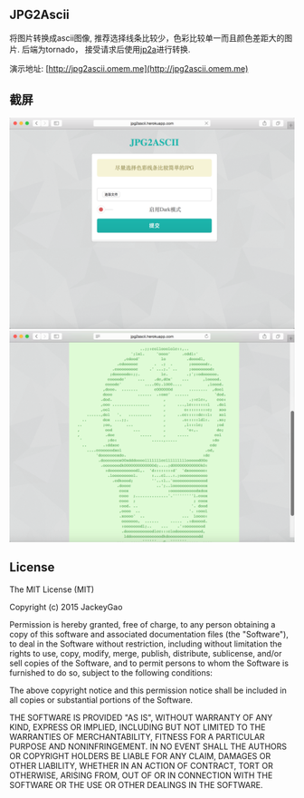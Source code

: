 ## JPG2Ascii

将图片转换成ascii图像, 推荐选择线条比较少，色彩比较单一而且颜色差距大的图片.
后端为tornado， 接受请求后使用[jp2a](https://csl.name/jp2a/)进行转换.

演示地址: [http://jpg2ascii.omem.me](http://jpg2ascii.omem.me)

## 截屏

![home][1]
![show][2]



## License

The MIT License (MIT)

Copyright (c) 2015 JackeyGao

Permission is hereby granted, free of charge, to any person obtaining a copy
of this software and associated documentation files (the "Software"), to deal
in the Software without restriction, including without limitation the rights
to use, copy, modify, merge, publish, distribute, sublicense, and/or sell
copies of the Software, and to permit persons to whom the Software is
furnished to do so, subject to the following conditions:

The above copyright notice and this permission notice shall be included in all
copies or substantial portions of the Software.

THE SOFTWARE IS PROVIDED "AS IS", WITHOUT WARRANTY OF ANY KIND, EXPRESS OR
IMPLIED, INCLUDING BUT NOT LIMITED TO THE WARRANTIES OF MERCHANTABILITY,
FITNESS FOR A PARTICULAR PURPOSE AND NONINFRINGEMENT. IN NO EVENT SHALL THE
AUTHORS OR COPYRIGHT HOLDERS BE LIABLE FOR ANY CLAIM, DAMAGES OR OTHER
LIABILITY, WHETHER IN AN ACTION OF CONTRACT, TORT OR OTHERWISE, ARISING FROM,
OUT OF OR IN CONNECTION WITH THE SOFTWARE OR THE USE OR OTHER DEALINGS IN THE
SOFTWARE.


[1]:https://raw.githubusercontent.com/jackeyGao/Flask-JPG2ASCII/master/ScreenCapture/screenCapture-1.png
[2]:https://raw.githubusercontent.com/jackeyGao/Flask-JPG2ASCII/master/ScreenCapture/screenCapture-2.png

